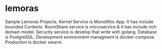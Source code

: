 # lemoras
Sample Lemoras Projects, Kernel Service is Monolithic App. It has include bounded Contexts. RoomShare service is microservice &amp; it has include rich domain model. Security service is develop that write with golang. Database is PostgreSQL. Development environment managment is docker-compose. Production is docker swarm. 

